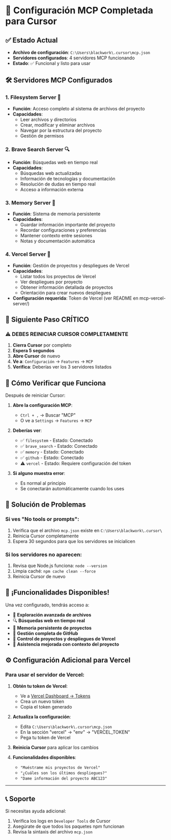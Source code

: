 # 🚀 Configuración MCP Completada para Cursor

## ✅ Estado Actual
- **Archivo de configuración**: `C:\Users\blackwork\.cursor\mcp.json`
- **Servidores configurados**: 4 servidores MCP funcionando
- **Estado**: ✅ Funcional y listo para usar

## 🛠️ Servidores MCP Configurados

### 1. **Filesystem Server** 📁
- **Función**: Acceso completo al sistema de archivos del proyecto
- **Capacidades**:
  - Leer archivos y directorios
  - Crear, modificar y eliminar archivos
  - Navegar por la estructura del proyecto
  - Gestión de permisos

### 2. **Brave Search Server** 🔍
- **Función**: Búsquedas web en tiempo real
- **Capacidades**:
  - Búsquedas web actualizadas
  - Información de tecnologías y documentación
  - Resolución de dudas en tiempo real
  - Acceso a información externa

### 3. **Memory Server** 🧠
- **Función**: Sistema de memoria persistente
- **Capacidades**:
  - Guardar información importante del proyecto
  - Recordar configuraciones y preferencias
  - Mantener contexto entre sesiones
  - Notas y documentación automática

### 4. **Vercel Server** 🚀
- **Función**: Gestión de proyectos y despliegues de Vercel
- **Capacidades**:
  - Listar todos los proyectos de Vercel
  - Ver despliegues por proyecto
  - Obtener información detallada de proyectos
  - Orientación para crear nuevos despliegues
- **Configuración requerida**: Token de Vercel (ver README en mcp-vercel-server/)

## 🔧 Siguiente Paso CRÍTICO

### ⚠️ DEBES REINICIAR CURSOR COMPLETAMENTE

1. **Cierra Cursor** por completo
2. **Espera 5 segundos**
3. **Abre Cursor** de nuevo
4. **Ve a**: `Configuración` → `Features` → `MCP`
5. **Verifica**: Deberías ver los 3 servidores listados

## 🎯 Cómo Verificar que Funciona

Después de reiniciar Cursor:

1. **Abre la configuración MCP**:
   - `Ctrl + ,` → Buscar "MCP" 
   - O ve a `Settings` → `Features` → `MCP`

2. **Deberías ver**:
   - ✅ `filesystem` - Estado: Conectado
   - ✅ `brave_search` - Estado: Conectado  
   - ✅ `memory` - Estado: Conectado
   - ✅ `github` - Estado: Conectado
   - ⚠️ `vercel` - Estado: Requiere configuración del token

3. **Si alguno muestra error**:
   - Es normal al principio
   - Se conectarán automáticamente cuando los uses

## 🚨 Solución de Problemas

### Si ves "No tools or prompts":
1. Verifica que el archivo `mcp.json` existe en `C:\Users\blackwork\.cursor\`
2. Reinicia Cursor completamente
3. Espera 30 segundos para que los servidores se inicialicen

### Si los servidores no aparecen:
1. Revisa que Node.js funciona: `node --version`
2. Limpia caché: `npm cache clean --force`
3. Reinicia Cursor de nuevo

## 🎉 ¡Funcionalidades Disponibles!

Una vez configurado, tendrás acceso a:
- 📂 **Exploración avanzada de archivos**
- 🔍 **Búsquedas web en tiempo real**
- 🧠 **Memoria persistente de proyectos**
- 🐙 **Gestión completa de GitHub**
- 🚀 **Control de proyectos y despliegues de Vercel**
- 🤖 **Asistencia mejorada con contexto del proyecto**

## ⚙️ Configuración Adicional para Vercel

### Para usar el servidor de Vercel:

1. **Obtén tu token de Vercel**:
   - Ve a [Vercel Dashboard → Tokens](https://vercel.com/account/tokens)
   - Crea un nuevo token
   - Copia el token generado

2. **Actualiza la configuración**:
   - Edita `C:\Users\blackwork\.cursor\mcp.json`
   - En la sección "vercel" → "env" → "VERCEL_TOKEN"
   - Pega tu token de Vercel

3. **Reinicia Cursor** para aplicar los cambios

4. **Funcionalidades disponibles**:
   - `"Muéstrame mis proyectos de Vercel"`
   - `"¿Cuáles son los últimos despliegues?"`
   - `"Dame información del proyecto ABC123"`

---

## 📞 Soporte

Si necesitas ayuda adicional:
1. Verifica los logs en `Developer Tools` de Cursor
2. Asegúrate de que todos los paquetes npm funcionan
3. Revisa la sintaxis del archivo `mcp.json`
